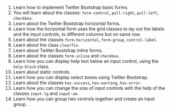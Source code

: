 1. Learn how to implement Twitter Bootstrap basic forms.
2. You will learn about the classes: `form-control`, `pull-right`, `pull-left`, `checkbox`.
3. Learn about the Twitter Bootstrap horizontal forms.
4. Learn how the horizontal form uses the grid classes to lay out the labels and the input controls,
to different columns but on same row.
5. Learn about the classes `form-horizontal`, `form-group`, `control-label`.
6. Learn about the class `clearfix`.
7. Learn about Twitter Bootstrap inline forms.
8. Learn about the classes `form-inline` and `checkbox`.
9. Learn how you can display help text below an input control, using the `help-block` class.
10. Learn about static controls.
11. Learn how you can display select boxes using Twitter Bootstrap.
12. Learn about the classes `has-success`, `has-warning`, `has-error`.
13. Learn how you can change the size of input controls with the help of the classes `input-lg` and `input-sm`.
14. Learn how you can group two controls together and create an input group.
